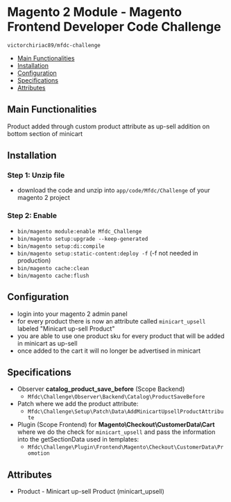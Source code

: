 # Magento 2 Module - Magento Frontend Developer Code Challenge

    victorchiriac89/mfdc-challenge

 - [Main Functionalities](#markdown-header-main-functionalities)
 - [Installation](#markdown-header-installation)
 - [Configuration](#markdown-header-configuration)
 - [Specifications](#markdown-header-specifications)
 - [Attributes](#markdown-header-attributes)


## Main Functionalities

Product added through custom product attribute as up-sell addition on bottom section of minicart

## Installation

### Step 1: Unzip file

 - download the code and unzip into `app/code/Mfdc/Challenge` of your magento 2 project

### Step 2: Enable

 - `bin/magento module:enable Mfdc_Challenge`
 - `bin/magento setup:upgrade --keep-generated`
 - `bin/magento setup:di:compile`
 - `bin/magento setup:static-content:deploy -f` (-f not needed in production)
 - `bin/magento cache:clean`
 - `bin/magento cache:flush`

## Configuration

 - login into your magento 2 admin panel
 - for every product there is now an attribute called `minicart_upsell` labeled "Minicart up-sell Product"
 - you are able to use one product sku for every product that will be added in minicart as up-sell
 - once added to the cart it will no longer be advertised in minicart

## Specifications

 - Observer <b>catalog_product_save_before</b> (Scope Backend)
   - `Mfdc\Challenge\Observer\Backend\Catalog\ProductSaveBefore`
 - Patch where we add the product attribute:
   - `Mfdc\Challenge\Setup\Patch\Data\AddMinicartUpsellProductAttribute`
 - Plugin (Scope Frontend) for <b>Magento\Checkout\CustomerData\Cart</b> where we do the check for `minicart_upsell` and pass the information into the getSectionData used in templates:
   - `Mfdc\Challenge\Plugin\Frontend\Magento\Checkout\CustomerData\Promotion`

## Attributes

 - Product - Minicart up-sell Product (minicart_upsell)
